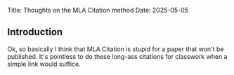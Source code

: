Title: Thoughts on the MLA Citation method
Date: 2025-05-05

## Introduction

Ok, so basically I think that MLA Citation is stupid for a paper that won't be published. It's pointless to do these long-ass citations for classwork when a simple link would suffice.
